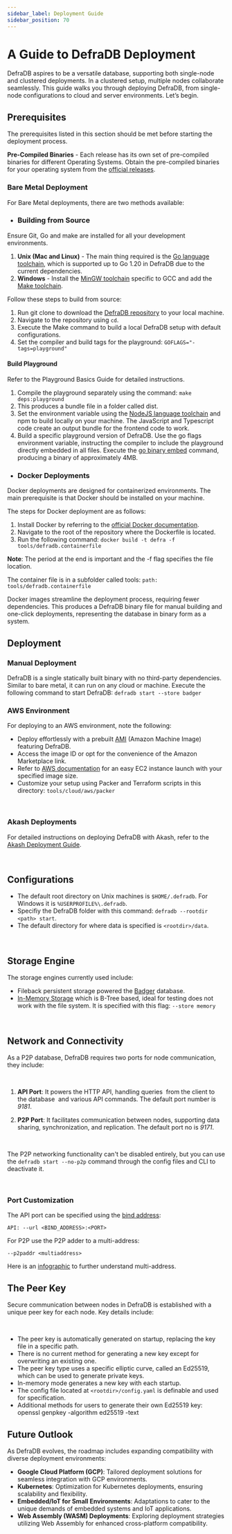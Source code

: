 ```yaml
---
sidebar_label: Deployment Guide
sidebar_position: 70
---
```

# A Guide to DefraDB Deployment
DefraDB aspires to be a versatile database, supporting both single-node and clustered deployments. In a clustered setup, multiple nodes collaborate seamlessly. This guide walks you through deploying DefraDB, from single-node configurations to cloud and server environments. Let’s begin.

## Prerequisites
The prerequisites listed in this section should be met before starting the deployment process.

**Pre-Compiled Binaries** - Each release has its own set of pre-compiled binaries for different Operating Systems. Obtain the pre-compiled binaries for your operating system from the [official releases](https://github.com/sourcenetwork/defradb/releases).

### Bare Metal Deployment

For Bare Metal deployments, there are two methods available:

- ### Building from Source

Ensure Git, Go and make are installed for all your development environments.

1. **Unix (Mac and Linux)** - The main thing required is the [Go language toolchain](https://go.dev/dl/), which is supported up to Go 1.20 in DefraDB due to the current dependencies.
2. **Windows** - Install the [MinGW toolchain](https://www.mingw-w64.org/) specific to GCC and add the [Make toolchain](https://www.gnu.org/software/make/).

Follow these steps to build from source:

1. Run git clone to download the [DefraDB repository](https://github.com/sourcenetwork/defradb#install) to your local machine.
2. Navigate to the repository using `cd`.
3. Execute the Make command to build a local DefraDB setup with default configurations.
4. Set the compiler and build tags for the playground: `GOFLAGS="-tags=playground"` 

#### Build Playground

Refer to the Playground Basics Guide for detailed instructions.

1. Compile the playground separately using the command: `make deps:playground`
2. This produces a bundle file in a folder called dist.
3. Set the environment variable using the [NodeJS language toolchain](https://nodejs.org/en/download/current) and npm to build locally on your machine. The JavaScript and Typescript code create an output bundle for the frontend code to work.
4. Build a specific playground version of DefraDB. Use the go flags environment variable, instructing the compiler to include the playground directly embedded in all files. Execute the [go binary embed](https://pkg.go.dev/embed) command, producing a binary of approximately 4MB.



- ### Docker Deployments

Docker deployments are designed for containerized environments. The main prerequisite is that Docker should be installed on your machine.


The steps for Docker deployment are as follows:

1. Install Docker by referring to the [official Docker documentation](https://docs.docker.com/get-docker/).
2. Navigate to the root of the repository where the Dockerfile is located.
3. Run the following command: 
`docker build -t defra -f tools/defradb.containerfile `


**Note**: The period at the end is important and the -f flag specifies the file location.

The container file is in a subfolder called tools: `path: tools/defradb.containerfile`

Docker images streamline the deployment process, requiring fewer dependencies. This produces a DefraDB binary file for manual building and one-click deployments, representing the database in binary form as a system.

## Deployment

### Manual Deployment

DefraDB is a single statically built binary with no third-party dependencies. Similar to bare metal, it can run on any cloud or machine. Execute the following command to start DefraDB:
`defradb start --store badger`



### AWS Environment

For deploying to an AWS environment, note the following:

- Deploy effortlessly with a prebuilt [AMI](https://docs.aws.amazon.com/AWSEC2/latest/UserGuide/AMIs.html) (Amazon Machine Image) featuring DefraDB.
- Access the image ID or opt for the convenience of the Amazon Marketplace link.
- Refer to [AWS documentation](https://docs.aws.amazon.com/AWSEC2/latest/UserGuide/EC2_GetStarted.html) for an easy EC2 instance launch with your specified image size.
- Customize your setup using Packer and Terraform scripts in this directory: `tools/cloud/aws/packer`

 

### Akash Deployments

For detailed instructions on deploying DefraDB with Akash, refer to the [Akash Deployment Guide](https://nasdf-feat-akash-deploy.docs-source-network.pages.dev/guides/akash-deployment).

 

## Configurations

- The default root directory on Unix machines is `$HOME/.defradb`. For Windows it is `%USERPROFILE%\.defradb`​.
- Specifiy the DefraDB folder with this command: `defradb --rootdir <path> start`.
- The default directory for where data is specified is `<rootdir>/data`.

 

## Storage Engine

The storage engines currently used include:

- Fileback persistent storage powered the [Badger](https://github.com/dgraph-io/badger%5D ) database.
- [In-Memory Storage](https://github.com/sourcenetwork/defradb/blob/develop/datastore/memory/memory.go) which is B-Tree based, ideal for testing does not work with the file system. It is specified with this flag: `--store memory`

 

## Network and Connectivity

As a P2P database, DefraDB requires two ports for node communication, they include:

 

1. **API Port**: It powers the HTTP API, handling queries  from the client to the database  and various API commands. The default port number is *9181*.

2. **P2P Port**: It facilitates communication between nodes, supporting data sharing, synchronization, and replication. The default port no is *9171*.

 

The P2P networking functionality can't be disabled entirely, but you can use the `defradb start --no-p2p`​ command through the config files and CLI to deactivate it.

 

### Port Customization

The API port can be specified using the [bind address](https://docs.libp2p.io/concepts/fundamentals/addressing/):

`API: --url <BIND_ADDRESS>:<PORT>`

For P2P use the P2P adder to a multi-address:

`--p2paddr <multiaddress>`

Here is an [infographic](https://images.ctfassets.net/efgoat6bykjh/XQrDLqpkV06rFhT24viJc/1c2c72ddebe609c80fc848bfa9c4771e/multiaddress.png) to further understand multi-address.


## The Peer Key

Secure communication between nodes in DefraDB is established with a unique peer key for each node. Key details include:

 

- The peer key is automatically generated on startup, replacing the key file in a specific path.
- There is no current method for generating a new key except for overwriting an existing one.
- The peer key type uses a specific elliptic curve, called an Ed25519, which can be used to generate private keys.
- In-memory mode generates a new key with each startup.
- The config file located at `<rootdir>/config.yaml` is definable and used for specification.
- Additional methods for users to generate their own Ed25519 key: 
openssl genpkey -algorithm ed25519 -text

## Future Outlook

As DefraDB evolves, the roadmap includes expanding compatibility with diverse deployment environments:

- **Google Cloud Platform (GCP)**: Tailored deployment solutions for seamless integration with GCP environments.
- **Kubernetes**: Optimization for Kubernetes deployments, ensuring scalability and flexibility.
- **Embedded/IoT for Small Environments**: Adaptations to cater to the unique demands of embedded systems and IoT applications.
- **Web Assembly (WASM) Deployments**: Exploring deployment strategies utilizing Web Assembly for enhanced cross-platform compatibility.

 